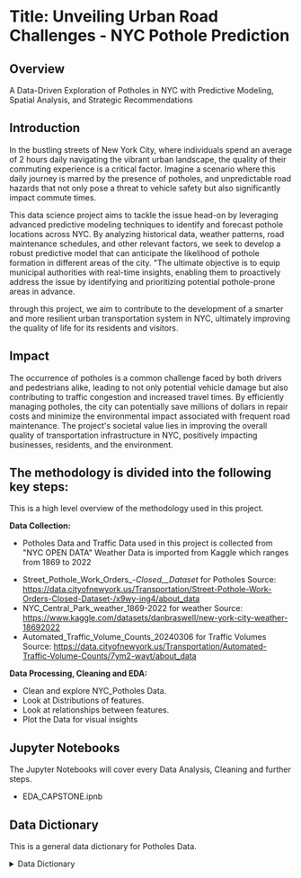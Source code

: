 # Title: Unveiling Urban Road Challenges - NYC Pothole Prediction

## Overview 
A Data-Driven Exploration of Potholes in NYC with Predictive Modeling, Spatial Analysis, and Strategic Recommendations

## Introduction
In the bustling streets of New York City, where individuals spend an average of 2 hours daily navigating the vibrant urban landscape, the quality of their commuting experience is a critical factor. Imagine a scenario where this daily journey is marred by the presence of potholes, and unpredictable road hazards that not only pose a threat to vehicle safety but also significantly impact commute times. 

This data science project aims to tackle the issue head-on by leveraging advanced predictive modeling techniques to identify and forecast pothole locations across NYC. By analyzing historical data, weather patterns, road maintenance schedules, and other relevant factors, we seek to develop a robust predictive model that can anticipate the likelihood of pothole formation in different areas of the city. "The ultimate objective is to equip municipal authorities with real-time insights, enabling them to proactively address the issue by identifying and prioritizing potential pothole-prone areas in advance. 

through this project, we aim to contribute to the development of a smarter and more resilient urban transportation system in NYC, ultimately improving the quality of life for its residents and visitors.

## Impact
The occurrence of potholes is a common challenge faced by both drivers and pedestrians alike, leading to not only potential vehicle damage but also contributing to traffic congestion and increased travel times. By efficiently managing potholes, the city can potentially save millions of dollars in repair costs and minimize the environmental impact associated with frequent road maintenance. The project's societal value lies in improving the overall quality of transportation infrastructure in NYC, positively impacting businesses, residents, and the environment.


 
 ## The methodology is divided into the following key steps:
This is a high level overview of the methodology used in this project.

 **Data Collection:**
   * Potholes Data and Traffic Data used in this project is collected from "NYC OPEN DATA"
     Weather Data is imported from Kaggle which ranges from 1869 to 2022

   - Street_Pothole_Work_Orders_-_Closed__Dataset_ for Potholes
     Source: https://data.cityofnewyork.us/Transportation/Street-Pothole-Work-Orders-Closed-Dataset-/x9wy-ing4/about_data
   - NYC_Central_Park_weather_1869-2022 for weather
     Source: https://www.kaggle.com/datasets/danbraswell/new-york-city-weather-18692022
   - Automated_Traffic_Volume_Counts_20240306 for Traffic Volumes
     Source: https://data.cityofnewyork.us/Transportation/Automated-Traffic-Volume-Counts/7ym2-wayt/about_data


 **Data Processing, Cleaning and EDA:**
   - Clean and explore NYC_Potholes Data.
   - Look at Distributions of features.
   - Look at relationships between features.
   - Plot the Data for visual insights

## Jupyter Notebooks 

The Jupyter Notebooks will cover every Data Analysis, Cleaning and further steps.

 - EDA_CAPSTONE.ipnb

## Data Dictionary
This is a general data dictionary for Potholes Data. 
<details>
  <summary>Data Dictionary</summary>

- **FID:** Object, Unique Identifier of the Table.
- **Shape** Geometry, Polyline
- **DefNum:** Text, Defect Number.
- **InitBy:** Text, The unit that initiated the service action
- **HouseNum:** Text, House or building number on the street (for reports using exact address      locations)
- **OFT:** Text, OFT = On – From – To
NYC DOT values to describe a block segment (a six-byte code consisting of borough and five digit street code)
- **OnFaceName:** Text, Pothole Location: Main Street
- **OnPrimName:** Text, Pothole Location: Main Street’s Primary Name
- **FrmPrimNam:** Text, Pothole Location: From Street
- **ToPrimName:** Text, Pothole Location: To Street
- **SpecLoc:** Text, Defect Specific Location
- **Boro:** Text, Borough Code
   B – Brooklyn
   X – Bronx
   M – Manhattan Q – Queens
   S – Staten Island
- **Source:** Text, Origin of the Report
   CB – Community Board 
   CEN – Central, 40 Worth 
   COR – Correspondence 
   CTZ – Citizen
   DEP – Department of Environmental Protection 
   HIQ – HIQA
   KBO – Boro Office, Brooklyn MAP – Map
   MBO – Boro Office, Manhattan 
   OFF – Official
   OSE – Office of Special Events 
   OTH – Other
   PCT – Police PCT
   POL – Political Office HOL
   QBO – Boro Office, Queens 
   RAD – Radio Room
   RFU – Referral Unit
   SBO – Boro Office, Staten Island 
   TRF – Traffic Communications 
   XBO – Boro Office, Bronx
   YRD – Yard
- **RepStatus:** Text, Street Pothole Repair Status
   XCL = Closed
- **RptDate:** Date, Date the street pothole was reported
- **RptClosed:** Date, Date the street pothole report was closed
- **Shape_Leng:** Double, Length of Polyline in Feet

</details>
 


